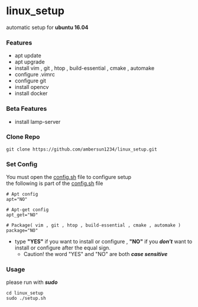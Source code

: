 # linux_setup
automatic setup for **ubuntu 16.04**

### Features
+ apt update
+ apt upgrade
+ install vim , git , htop , build-essential , cmake , automake
+ configure .vimrc
+ configure git
+ install opencv
+ install docker

### Beta Features
+ install lamp-server

### Clone Repo
```=1
git clone https://github.com/ambersun1234/linux_setup.git
```

### Set Config
You must open the [config.sh](https://github.com/ambersun1234/linux_setup/blob/master/config.sh) file to configure setup<br>the following is part of the [config.sh](https://github.com/ambersun1234/linux_setup/blob/master/config.sh) file
```=1
# Apt config
apt="NO"

# Apt-get config
apt_get="NO"

# Package( vim , git , htop , build-essential , cmake , automake )
package="NO"
```
+ type
    **"YES"** if you want to install or configure
     , **"NO"** if you ***don't*** want to install or configure
    after the equal sign.
    + Caution! the word "YES" and "NO" are both ***case sensitive***

### Usage
please run with ***sudo***
```=1
cd linux_setup
sudo ./setup.sh
```
